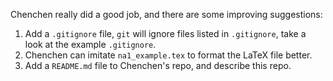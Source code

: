 
Chenchen really did a good job, and there are some improving suggestions:

1. Add a `.gitignore` file, `git` will ignore files listed in `.gitignore`, take a look at the example `.gitignore`.
2. Chenchen can imitate `na1_example.tex` to format the LaTeX file better.
3. Add a `README.md` file to Chenchen's repo, and describe this repo.

